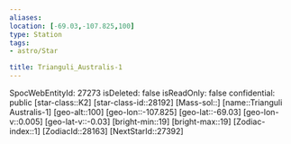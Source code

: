 ```yaml
---
aliases: 
location: [-69.03,-107.825,100]
type: Station
tags:
- astro/Star

title: Trianguli_Australis-1
---
```

SpocWebEntityId: 27273
isDeleted: false
isReadOnly: false
confidential: public
[star-class::K2]
[star-class-id::28192]
[Mass-sol::]
[name::Trianguli Australis-1]
[geo-alt::100]
[geo-lon::-107.825]
[geo-lat::-69.03]
[geo-lon-v::0.005]
[geo-lat-v::-0.03]
[bright-min::19]
[bright-max::19]
[Zodiac-index::1]
[ZodiacId::28163]
[NextStarId::27392]




